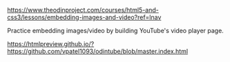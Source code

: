 https://www.theodinproject.com/courses/html5-and-css3/lessons/embedding-images-and-video?ref=lnav

Practice embedding images/video by building YouTube's video player page.

https://htmlpreview.github.io/?https://github.com/vpatel1093/odintube/blob/master.index.html
